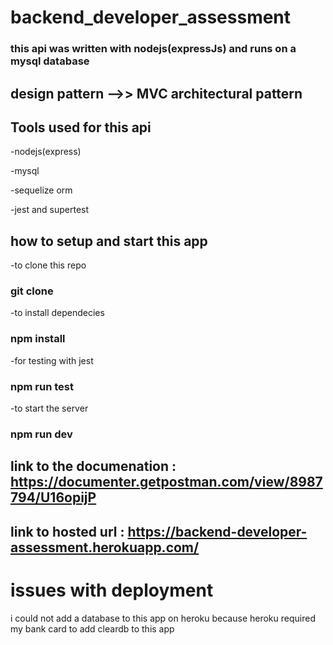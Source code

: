 # backend_developer_assessment
### this api was written with nodejs(expressJs) and runs on a mysql database 

## design pattern -->> MVC architectural pattern


## Tools used for this api

-nodejs(express)

-mysql

-sequelize orm

-jest and supertest

## how to setup and start this app

-to clone this repo

###  git clone


-to install dependecies

### npm install

-for testing with jest

### npm run test

-to start the server

### npm run dev



## link to the documenation : https://documenter.getpostman.com/view/8987794/U16opijP
## link to hosted url : https://backend-developer-assessment.herokuapp.com/
# issues with deployment
i could not add a database to this app on heroku because heroku required my bank card to add cleardb to this app
